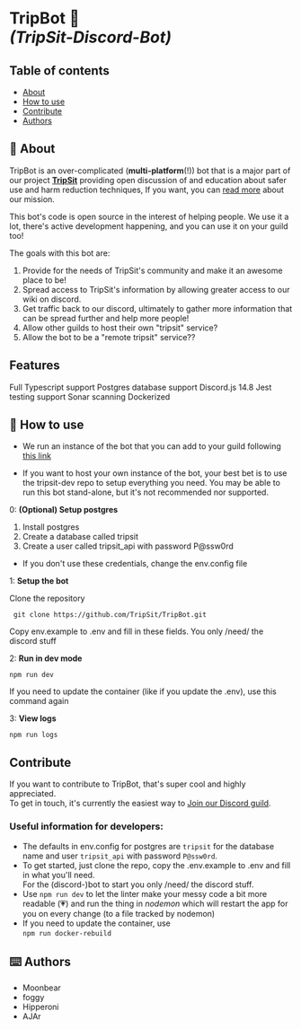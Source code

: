 # TripBot 🤖 <br>*(TripSit-Discord-Bot)*

## Table of contents 
+ [About](#about)
+ [How to use](#how-to-use)
+ [Contribute](#contribute)
+ [Authors](#contributors)


## 🧐 About
TripBot is an over-complicated (**multi-platform**(!)) bot that is a major part of our project **[TripSit](https://tripsit.me)** providing open discussion of and education about safer use and harm reduction techniques, If you want, you can [read more](https://tripsit.me/about/) about our mission. 

This bot's code is open source in the interest of helping people. We use it a lot, there's active development happening, and you can use it on your guild too!

The goals with this bot are:
1) Provide for the needs of TripSit's community and make it an awesome place to be!
2) Spread access to TripSit's information by allowing greater access to our wiki on discord.
3) Get traffic back to our discord, ultimately to gather more information that can be spread further and help more people!
4) Allow other guilds to host their own "tripsit" service?
5) Allow the bot to be a "remote tripsit" service??

## Features
Full Typescript support
Postgres database support
Discord.js 14.8
Jest testing support
Sonar scanning
Dockerized

## 🎈 How to use 
+ We run an instance of the bot that you can add to your guild following [this link](https://discord.com/api/oauth2/authorize?client_id=957780726806380545&permissions=18432&scope=bot%20applications.commands)

+ If you want to host your own instance of the bot, your best bet is to use the tripsit-dev repo to setup everything you need. You may be able to run this bot stand-alone, but it's not recommended nor supported.

0: **(Optional) Setup postgres**
1) Install postgres
2) Create a database called tripsit
3) Create a user called tripsit_api with password P@ssw0rd
- If you don't use these credentials, change the env.config file

1: **Setup the bot**

Clone the repository

``` git clone https://github.com/TripSit/TripBot.git```

Copy env.example to .env and fill in these fields. You only /need/ the discord stuff

2: **Run in dev mode** 

```npm run dev```

If you need to update the container (like if you update the .env), use this command again

3: **View logs**

```npm run logs```

## Contribute

If you want to contribute to TripBot, that's super cool and highly appreciated.<br>To get in touch, it's currently the easiest way to [Join our Discord guild](https://discord.gg/tripsit). 

### Useful information for developers: 
- The defaults in env.config for postgres are ```tripsit``` for the database name and user ```tripsit_api``` with password ```P@ssw0rd```. 
- To get started, just clone the repo, copy the .env.example to .env and fill in what you'll need.<br>For the (discord-)bot to start you only /need/ the discord stuff. 
- Use ```npm run dev``` to let the linter make your messy code a bit more readable (💗) and run the thing in *nodemon* which will restart the app for you on every change (to a file tracked by nodemon) 
- If you need to update the container, use<br>
```npm run docker-rebuild```
## ⌨️ Authors 
- Moonbear
- foggy
- Hipperoni 
- AJAr